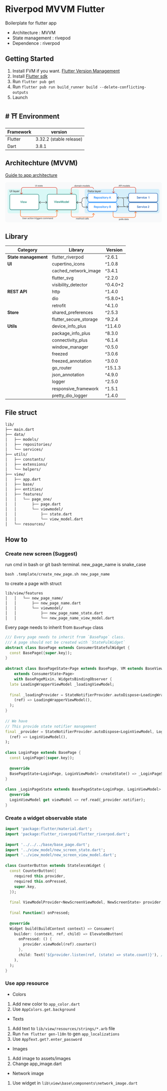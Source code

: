 # Riverpod MVVM Flutter

Boilerplate for flutter app

- Architecture : MVVM
- State management : rivepod
- Dependence : riverpod

## Getting Started

1. Install FVM if you want. [Flutter Version Management](https://fvm.app/documentation/getting-started/installation)
2. Install [Flutter sdk](https://docs.flutter.dev/get-started/install)
3. Run `flutter pub get`
4. Run `flutter pub run build_runner build --delete-conflicting-outputs`
5. Launch



## <a name="environment">#</a> ⛩ Environment
| Framework | version                   |
| --------- | ----------------------    |
| Flutter   | 3.32.2 (stable release)   |
| Dart      | 3.8.1                     |



## Architechture (MVVM)
[Guide to app architecture](https://docs.flutter.dev/app-architecture/guide)

![alt text](https://raw.githubusercontent.com/buivanhuy663/riverpod-mvvm-flutter/refs/heads/main/.github/image/mvvm.png)


## Library
| Category          | Library                 | Version     |
|-------------------|-------------------------|-------------|
| **State management** | flutter_riverpod         | ^2.6.1      |
| **UI**               | cupertino_icons          | ^1.0.8      |
|                      | cached_network_image     | ^3.4.1      |
|                      | flutter_svg              | ^2.2.0      |
|                      | visibility_detector      | ^0.4.0+2    |
| **REST API**         | http                     | ^1.4.0      |
|                      | dio                      | ^5.8.0+1    |
|                      | retrofit                 | ^4.1.0      |
| **Store**            | shared_preferences       | ^2.5.3      |
|                      | flutter_secure_storage   | ^9.2.4      |
| **Utils**            | device_info_plus         | ^11.4.0     |
|                      | package_info_plus        | ^8.3.0      |
|                      | connectivity_plus        | ^6.1.4      |
|                      | window_manager           | ^0.5.0      |
|                      | freezed                  | ^3.0.6      |
|                      | freezed_annotation       | ^3.0.0      |
|                      | go_router                | ^15.1.3     |
|                      | json_annotation          | ^4.9.0      |
|                      | logger                   | ^2.5.0      |
|                      | responsive_framework     | ^1.5.1      |
|                      | pretty_dio_logger        | ^1.4.0      |


## File struct
```
lib/
├── main.dart
├── data/
│   ├── models/
│   ├── repositories/
│   └── services/
├── utils/
│   ├── constants/
│   ├── extensions/
│   └── helpers/
├── view/
│   ├── app.dart
│   ├── base/
│   ├── entities/
│   ├── features/
│   │   └── page_one/
│   │       ├── page.dart
│   │       └── viewmodel/
│   │           ├── state.dart
│   │           └── view_model.dart
│   └── resources/
```

## How to

### Create new screen (Suggest)
run cmd in bash or git bash terminal. new_page_name is snake_case
```
bash .template/create_new_page.sh new_page_name
```
to create a page with struct
```
lib/view/features
│   │   └── new_page_name/
│   │       ├── new_page_name.dart
│   │       └── viewmodel/
│   │           ├── new_page_name_state.dart
│   │           └── new_page_name_view_model.dart
```

Every page needs to inherit from `BasePage` class
```dart
/// Every page needs to inherit from `BasePage` class.
/// A page should not be created with `StateFulWidget`
abstract class BasePage extends ConsumerStatefulWidget {
  const BasePage({super.key});
}

abstract class BasePageState<Page extends BasePage, VM extends BaseViewModel>
    extends ConsumerState<Page>
    with BasePageMixin, WidgetsBindingObserver {
  late LoadingWrapperViewModel _loadingViewModel;

  final _loadingProvider = StateNotifierProvider.autoDispose<LoadingWrapperViewModel, bool>(
    (ref) => LoadingWrapperViewModel(),
  );
}

// We have
// This provide state notifier management
final _provider = StateNotifierProvider.autoDispose<LoginViewModel, LoginState>(
  (ref) => LoginViewModel(),
);

class LoginPage extends BasePage {
  const LoginPage({super.key});

  @override
  BasePageState<LoginPage, LoginViewModel> createState() => _LoginPageState();
}

class _LoginPageState extends BasePageState<LoginPage, LoginViewModel> {
  @override
  LoginViewModel get viewModel => ref.read(_provider.notifier);
}
```

### Create a widget observable state
```dart
import 'package:flutter/material.dart';
import 'package:flutter_riverpod/flutter_riverpod.dart';

import '../../../base/base_page.dart';
import '../view_model/new_screen_state.dart';
import '../view_model/new_screen_view_model.dart';

class CounterButton extends StatelessWidget {
  const CounterButton({
    required this.provider,
    required this.onPressed,
    super.key,
  });

  final ViewModelProvider<NewScreenViewModel, NewScreenState> provider;

  final Function() onPressed;

  @override
  Widget build(BuildContext context) => Consumer(
    builder: (context, ref, child) => ElevatedButton(
      onPressed: () {
        provider.viewModel(ref).counter()
      },
      child: Text('${provider.listen(ref, (state) => state.count)}'), // provider.listen
    ),
  );
}
```
### Use app resource
- Colors
1. Add new color to `app_color.dart`
2. Use `AppColors.get.background`

- Texts
1. Add text to `lib/view/resources/strings/*.arb` file
2. Run `fvm flutter gen-l10n` to gen `app_localizations`
3. Use `AppText.get?.enter_password`

- Images
1. Add image to assets/images
2. Change app_image.dart

- Network image
1. Use widget in `lib\view\base\components\network_image.dart`


